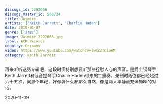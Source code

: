 ```yaml
---
discogs_id: 2292666
discogs_master_id: 560734
title: Jasmine
artists: ['Keith Jarrett', 'Charlie Haden']
date: 2010-05-07
genre: ['Jazz']
image: Jasmine-2292666.jpg
label: ECM Records
country: Germany
video: https://www.youtube.com/watch?v=lwXZ2TOiaAM
category: Keith Jarrett
---
```


再来听听这张专辑吧，这段时间特别想要听那些抚慰人心的声音。是爵士钢琴手Keith Jarrett和低音提琴手Charlie Haden带来的二重奏，录制时两位都已经超过六十五岁。到那个年纪，好像弹什么都那么自然，像是两人平静而充满韵味的对话。

<time>2020-11-09</time>